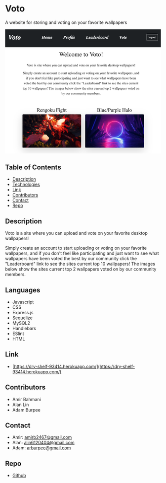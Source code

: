# Voto
A website for storing and voting on your favorite wallpapers

![image](./public/images/home_page.png)

## Table of Contents
* [Description](#description)
* [Technologies](#technologies)
* [Link](#link)
* [Contributors](#contributors)
* [Contact](#contact)
* [Repo](#repo)

## Description
Voto is a site where you can upload and vote on your favorite desktop wallpapers!

Simply create an account to start uploading or voting on your favorite wallpapers, and if you don't feel like participating and just want to see what wallpapers have been voted the best by our community click the "Leaderboard" link to see the sites current top 10 wallpapers! The images below show the sites current top 2 wallpapers voted on by our community members. 

## Languages
* Javascript
* CSS
* Express.js
* Sequelize
* MySQL2
* Handlebars
* ESlint
* HTML

## Link
* [https://dry-shelf-93414.herokuapp.com/](https://dry-shelf-93414.herokuapp.com/)

## Contributors
* Amir Bahmani
* Alan Lin
* Adam Burpee

## Contact
* Amir: amirb2467@gmail.com
* Alan: alin6120404@gmail.com
* Adam: arburpee@gmail.com

## Repo
* [Github](https://github.com/amirb97/desktop-wallpaper-voting-site)